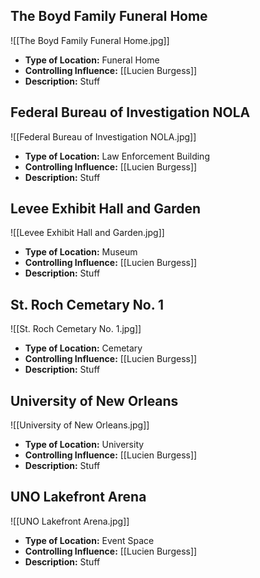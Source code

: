 ## The Boyd Family Funeral Home
![[The Boyd Family Funeral Home.jpg]]
- **Type of Location:** Funeral Home
- **Controlling Influence:** [[Lucien Burgess]]
- **Description:** Stuff

## Federal Bureau of Investigation NOLA
![[Federal Bureau of Investigation NOLA.jpg]]
- **Type of Location:** Law Enforcement Building
- **Controlling Influence:** [[Lucien Burgess]]
- **Description:** Stuff

## Levee Exhibit Hall and Garden
![[Levee Exhibit Hall and Garden.jpg]]
- **Type of Location:** Museum
- **Controlling Influence:** [[Lucien Burgess]]
- **Description:** Stuff

## St. Roch Cemetary No. 1
![[St. Roch Cemetary No. 1.jpg]]
- **Type of Location:** Cemetary
- **Controlling Influence:** [[Lucien Burgess]]
- **Description:** Stuff

## University of New Orleans
![[University of New Orleans.jpg]]
- **Type of Location:** University
- **Controlling Influence:** [[Lucien Burgess]]
- **Description:** Stuff

## UNO Lakefront Arena
![[UNO Lakefront Arena.jpg]]
- **Type of Location:** Event Space
- **Controlling Influence:** [[Lucien Burgess]]
- **Description:** Stuff